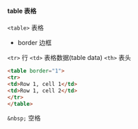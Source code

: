 #### table 表格
`<table>` 表格
- border 边框

`<tr>` 行
`<td>` 表格数据(table data)
`<th>` 表头
``` html
<table border="1">
<tr>
<td>Row 1, cell 1</td>
<td>Row 1, cell 2</td>
</tr>
</table>
```
`&nbsp;` 空格
